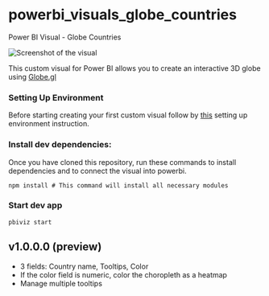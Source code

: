 # powerbi_visuals_globe_countries
Power BI Visual - Globe Countries

![Screenshot of the visual](assets/powerbi_visuals_globe_countries.gif)

This custom visual for Power BI allows you to create an interactive 3D globe using [Globe.gl](https://globe.gl/)

### Setting Up Environment

Before starting creating your first custom visual follow by [this](https://learn.microsoft.com/en-us/power-bi/developer/visuals/environment-setup)
setting up environment instruction.


### Install dev dependencies:

Once you have cloned this repository, run these commands to install dependencies and to connect the visual into powerbi.

```
npm install # This command will install all necessary modules
```

### Start dev app
```
pbiviz start
```

## v1.0.0.0 (preview)
- 3 fields: Country name, Tooltips, Color
- If the color field is numeric, color the choropleth as a heatmap
- Manage multiple tooltips
